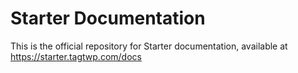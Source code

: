 # Starter Documentation
This is the official repository for Starter documentation, available at https://starter.tagtwp.com/docs
